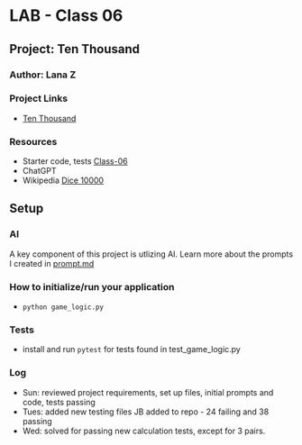 # LAB - Class 06

## Project: Ten Thousand

### Author: Lana Z

### Project Links
- [Ten Thousand](https://github.com/lana-z/ten-thousand)

### Resources
- Starter code, tests [Class-06](https://github.com/codefellows/seattle-code-python-401d24/tree/main/class-06/demo/parametrized-tests)
- ChatGPT
- Wikipedia [Dice 10000](https://en.wikipedia.org/wiki/Dice_10000)

## Setup

### AI 
A key component of this project is utlizing AI. 
Learn more about the prompts I created in [prompt.md](prompt.md)

### How to initialize/run your application
- `python game_logic.py`

### Tests

- install and run `pytest` for tests found in test_game_logic.py 


### Log

- Sun: reviewed project requirements, set up files, initial prompts and code, tests passing
- Tues: added new testing files JB added to repo - 24 failing and 38 passing 
- Wed: solved for passing new calculation tests, except for 3 pairs.